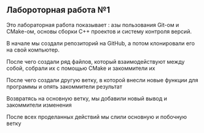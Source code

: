 Лабороторная работа  №1
-----------------------------------------------------------------------
Это лабораторная работа показывает : азы пользования Git-ом и СMake-ом,
основы сборки С++ проектов и систему контроля версий.

В начале мы создали репозиторий на GitHub, а потом клонировали его на свой компьютер.

После чего создали ряд файлов, который взаимодействуют между собой, собрали их с помощью CMake
и закоммители их

После чего создали другую ветку, в которой внесли новые функции для программы и опять закоммители результат

Возвратясь на основную ветку, мы добавили новый вывод и закоммители изменения

После всех проделанных действий мы слили основную и побочную ветку